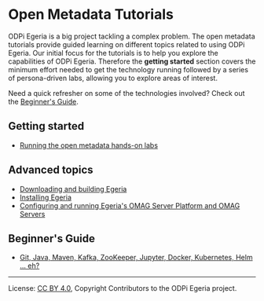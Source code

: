 <!-- SPDX-License-Identifier: CC-BY-4.0 -->
<!-- Copyright Contributors to the ODPi Egeria project. -->

# Open Metadata Tutorials

ODPi Egeria is a big project tackling a complex problem. 
The open metadata tutorials provide guided learning on different topics related to using ODPi Egeria.
Our initial focus for the tutorials is to help you explore the capabilities of ODPi Egeria.
Therefore the **getting started** section covers the minimum effort needed to get the technology running
followed by a series of persona-driven labs, allowing you to explore areas of interest.

Need a quick refresher on some of the technologies involved? Check out the [Beginner's Guide](beginners-guide).

## Getting started

* [Running the open metadata hands-on labs](../open-metadata-labs)

## Advanced topics

* [Downloading and building Egeria](building-egeria-tutorial)
* [Installing Egeria](installing-egeria-tutorial)
* [Configuring and running Egeria's OMAG Server Platform and OMAG Servers](omag-server-tutorial)

## Beginner's Guide

* [Git, Java, Maven, Kafka, ZooKeeper, Jupyter, Docker, Kubernetes, Helm ... eh?](beginners-guide)


----
License: [CC BY 4.0](https://creativecommons.org/licenses/by/4.0/),
Copyright Contributors to the ODPi Egeria project.